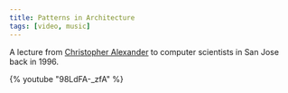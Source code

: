```yaml
---
title: Patterns in Architecture
tags: [video, music]
---
```


A lecture from [Christopher Alexander](https://en.wikipedia.org/wiki/Christopher_Alexander) to computer scientists in San Jose back in 
1996.

{% youtube "98LdFA-_zfA" %}

